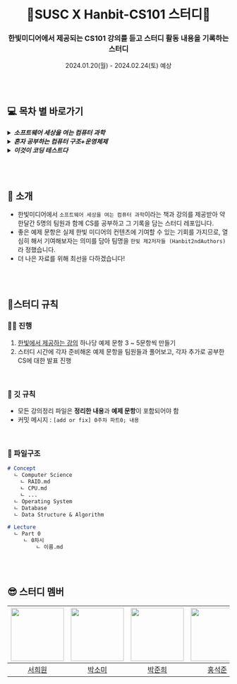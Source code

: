 # <div align="center"> 👻SUSC X Hanbit-CS101 스터디👻 </div>
### <div align="center">한빛미디어에서 제공되는 CS101 강의를 듣고 스터디 활동 내용을 기록하는 스터디</div>  
<div align="center">2024.01.20(월) - 2024.02.24(토) 예상</div> 

</br></br>

## 💻️ 목차 별 바로가기
<details>
<summary><strong><em>소프트웨어 세상을 여는 컴퓨터 과학</em></strong></summary>
<div markdown="1">

| 파트 | 제목 | 진행일 |
|-------|-------|-------|
| <div align="center">01</div> | <div align="center">컴퓨터 과학 소개</div> | <div align="center">02.03</div> |
| <div align="center">02</div> | <div align="center">데이터 표현과 디지털 논리</div>| <div align="center">02.03</div> |
| <div align="center">03</div> | <div align="center">컴퓨터 구조</div> | <div align="center">02.03</div> |
| <div align="center">04</div> | <div align="center">운영체제</div> | <div align="center">02.08</div> |
| <div align="center">05</div> | <div align="center">프로그래밍 언어</div> | <div align="center">02.08</div> |
| <div align="center">06</div> | <div align="center">자료구조</div> | <div align="center">02.15</div> |
| <div align="center">07</div> | <div align="center">알고리즘</div> | <div align="center">02.15</div> |
| <div align="center">08</div> | <div align="center">데이터베이스</div> | <div align="center">-</div> |
| <div align="center">09</div> | <div align="center">네트워크와 인터넷</div> | <div align="center">-</div> |
| <div align="center">10</div> | <div align="center">보안과 암호화</div> | <div align="center">-</div> |

</div>
</details>

<details>
<summary><strong><em>혼자 공부하는 컴퓨터 구조+운영체제</em></strong></summary>
<div markdown="1">

| 챕터 | 제목 | 담당자 | 발표일 |
|-------|-------|-------|-------|
| <div align="center">01</div> | <div align="center">컴퓨터 구조 시작하기</div> | <div align="center">-</div> | <div align="center">-</div> |
| <div align="center">02</div> | <div align="center">데이터</div> | <div align="center">서희원</div> | <div align="center">02.03</div> |
| <div align="center">03</div> | <div align="center">명령어</div> | <div align="center">서희원</div> | <div align="center">02.03</div> |
| <div align="center">04</div> | <div align="center">CPU와 작동 원리</div> | <div align="center">박소미</div> | <div align="center">02.03</div> |
| <div align="center">05</div> | <div align="center">CPU 성능 향상 기법</div> | <div align="center">박소미</div> | <div align="center">02.03</div> |
| <div align="center">06</div> | <div align="center">메모리와 캐시 메모리</div> | <div align="center">박준희</div> | <div align="center">02.03</div> |
| <div align="center">07</div> | <div align="center">보조기억장치</div> | <div align="center">박준희</div> | <div align="center">02.03</div> |
| <div align="center">08</div> | <div align="center">입출력장치</div> | <div align="center">서희원</div> | <div align="center">02.03</div> |
| <div align="center">09</div> | <div align="center">운영체제 시작하기</div> | <div align="center">-</div> | <div align="center">-</div> |
| <div align="center">10</div> | <div align="center">프로세스와 스레드</div> | <div align="center">박준희</div> | <div align="center">02.08</div> |
| <div align="center">11</div> | <div align="center">CPU 스케줄링</div> | <div align="center">박준희</div> | <div align="center">02.08</div> |
| <div align="center">12</div> | <div align="center">프로세스 동기화</div> | <div align="center">박소미</div> |<div align="center">02.08</div> |
| <div align="center">13</div> | <div align="center">교착 상태</div> | <div align="center">박소미</div> |<div align="center">02.08</div> |
| <div align="center">14</div> | <div align="center">가상 메모리</div> | <div align="center">서희원</div> |<div align="center">02.08</div> |
| <div align="center">15</div> | <div align="center">파일 시스템</div> | <div align="center">서희원</div> |<div align="center">02.08</div> |

</div>
</details>


<details>
<summary><strong><em>이것이 코딩 테스트다</em></strong></summary>
<div markdown="1">

| 챕터 | 제목 | 담당자 | 발표일 |
|-------|-------|-------|-------|
| <div align="center">01</div> | <div align="center">그리디</div> | <div align="center">박준희</div> | <div align="center">02.15</div> |
| <div align="center">02</div> | <div align="center">구현</div> | <div align="center">박준희</div> | <div align="center">02.15</div> |
| <div align="center">03</div> | <div align="center">DFS/BFS</div> | <div align="center">서희원</div> | <div align="center">02.15</div> |
| <div align="center">04</div> | <div align="center">정렬</div> | <div align="center">박준희</div> | <div align="center">02.15</div> |
| <div align="center">05</div> | <div align="center">이진 탐색</div> | <div align="center">서희원</div> | <div align="center">02.15</div> |
| <div align="center">06</div> | <div align="center">다이나믹 프로그래밍</div> | <div align="center">박준희</div> | <div align="center">02.15</div> |
| <div align="center">07</div> | <div align="center">최단 경로</div> | <div align="center">서희원</div> | <div align="center">02.15</div> |
| <div align="center">08</div> | <div align="center">그래프 이론</div> | <div align="center">서희원</div> | <div align="center">02.15</div> |

</div>
</details>

</br></br>

## 👋 소개
- 한빛미디어에서 `소프트웨어 세상을 여는 컴퓨터 과학`이라는 책과 강의를 제공받아 약 한달간 5명의 팀원과 함께 CS를 공부하고 그 기록을 담는 스터디 레포입니다.
- 좋은 예제 문항은 실제 한빛 미디어의 컨텐츠에 기여할 수 있는 기회를 가지므로, 열심히 해서 기여해보자는 의미를 담아 팀명을 `한빛 제2저자들 (Hanbit2ndAuthors)`라 정했습니다.
- 더 나은 자료를 위해 최선을 다하겠습니다!

</br></br>

## 📌스터디 규칙
### ✍🏻 진행
1. [한빛에서 제공하는 강의](https://www.hanbitn.com/courses/cs101_computer_science/) 하나당 예제 문항 3 ~ 5문항씩 만들기
2. 스터디 시간에 각자 준비해온 예제 문항을 팀원들과 풀어보고, 각자 추가로 공부한 CS에 대한 발표 진행

</br>

### 📄 깃 규칙
- 모든 강의정리 파일은 **정리한 내용**과 **예제 문항**이 포함되어야 함
- 커밋 메시지 : `[add or fix] 0주차 파트0; 내용`

</br>

### 📁 파일구조
``` markdown
# Concept
  ㄴ Computer Science
    ㄴ RAID.md
    ㄴ CPU.md
    ㄴ ...
  ㄴ Operating System
  ㄴ Database
  ㄴ Data Structure & Algorithm

# Lecture
  ㄴ Part 0
     ㄴ 0차시
         ㄴ 이름.md
```
</br></br>


## 😎 스터디 멤버
|<img src="https://avatars.githubusercontent.com/u/90635746?v=4" width=120 height=120>|<img src="https://avatars.githubusercontent.com/u/74345771?v=4" width=120 height=120>|<img src="https://avatars.githubusercontent.com/u/70043120?v=4" width=120 height=120>|<img src="https://avatars.githubusercontent.com/u/139459405?v=4" width=120 height=120>|<img src="https://github.com/fsm12/Hanbit-CS101/assets/74345771/a4b1334f-50ef-414b-9b37-c94ea5bb554b" width=120 height=120>|
|-------|--------|--------|-------|-------|
|<div align="center">[서희원](https://github.com/ZetBe)</div>|<div align="center">[박소미](https://github.com/fsm12)</div>|<div align="center">[박준희](https://github.com/wnsgml517)</div>|<div align="center">[홍석준](https://github.com/Hongjunior)</div>|<div align="center">이성언</div>|

</br></br>


